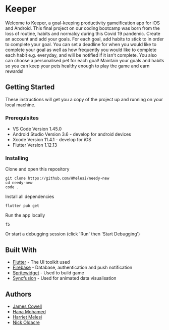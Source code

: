 # Keeper

Welcome to Keeper, a goal-keeping productivity gameification app for iOS and Android. This final project on our coding bootcamp was born from the loss of routine, habits and normalcy during this Covid 19 pandemic. Create an account and add your goals. For each goal, add habits to stick to in order to complete your goal. You can set a deadline for when you would like to complete your goal as well as how frequently you would like to complete each habit e.g. everyday, and will be notified if it isn't complete. You also can choose a personalised pet for each goal! Maintain your goals and habits so you can keep your pets healthy enough to play the game and earn rewards!

## Getting Started

These instructions will get you a copy of the project up and running on your local machine.

### Prerequisites

* VS Code Version 1.45.0
* Android Studio Version 3.6 - develop for android devices
* Xcode Version 11.4.1 - develop for iOS 
* Flutter Version 1.12.13

### Installing

Clone and open this repository

```
git clone https://github.com/HMelesi/needy-new
cd needy-new
code .
```

Install all dependencies

```
flutter pub get
```

Run the app locally

```
f5 
```
Or start a debugging session (click 'Run' then 'Start Debugging')

## Built With

* [Flutter](https://flutter.dev/) - The UI toolkit used
* [Firebase](https://firebase.google.com/) - Database, authentication and push notification
* [Spritewidget](https://www.spritewidget.com/) - Used to build game
* [Syncfusion](https://www.syncfusion.com/) - Used for animated data visualisation


## Authors

* [James Cowell](https://github.com/jamesecowell)
* [Hana Mohamed](https://github.com/Hana008)
* [Harriet Melesi](https://github.com/HMelesi)
* [Nick Oldacre](https://github.com/blueca)
